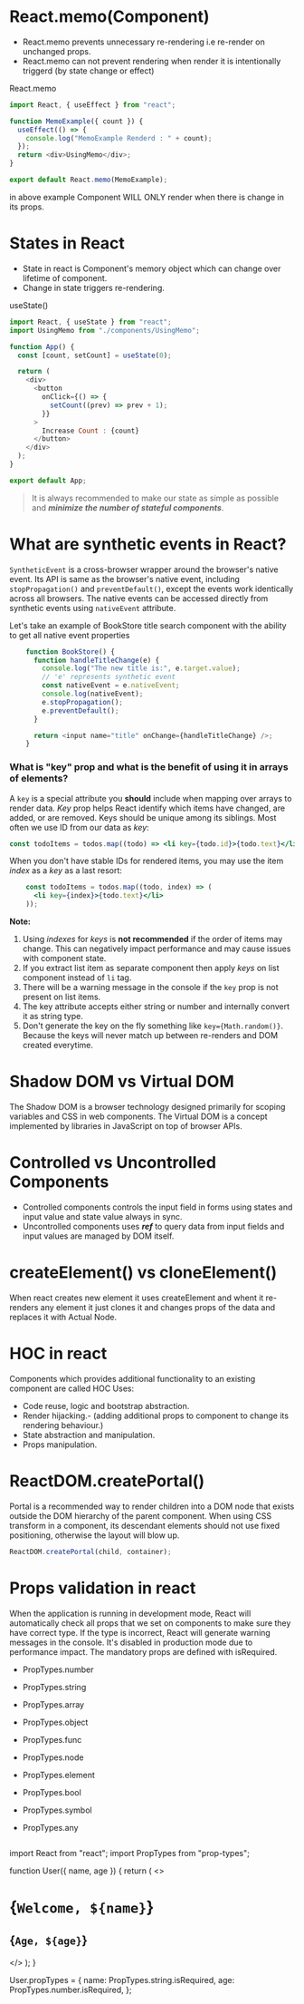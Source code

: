 
# React.memo(Component)
* React.memo prevents unnecessary re-rendering i.e re-render on unchanged props.
* React.memo can not prevent rendering when render it is intentionally triggerd (by state change or effect)

React.memo
```js
import React, { useEffect } from "react";

function MemoExample({ count }) {
  useEffect(() => {
    console.log("MemoExample Renderd : " + count);
  });
  return <div>UsingMemo</div>;
}

export default React.memo(MemoExample);

```
in above example Component WILL ONLY render when there is change in its props.

# States in React
* State in react is Component's memory object which can change over lifetime of component.
* Change in state triggers re-rendering.

useState()
```js
import React, { useState } from "react";
import UsingMemo from "./components/UsingMemo";

function App() {
  const [count, setCount] = useState(0);

  return (
    <div>
      <button
        onClick={() => {
          setCount((prev) => prev + 1);
        }}
      >
        Increase Count : {count}
      </button>
    </div>
  );
}

export default App;
```
> It is always recommended to make our state as simple as possible and ***minimize the number of stateful components***.

# What are synthetic events in React?
`SyntheticEvent` is a cross-browser wrapper around the browser's native event. Its API is same as the browser's native event, including `stopPropagation()` and `preventDefault()`, except the events work identically across all browsers. The native events can be accessed directly from synthetic events using `nativeEvent` attribute.

Let's take an example of BookStore title search component with the ability to get all native event properties

```js
    function BookStore() {
      function handleTitleChange(e) {
        console.log("The new title is:", e.target.value);
        // 'e' represents synthetic event
        const nativeEvent = e.nativeEvent;
        console.log(nativeEvent);
        e.stopPropagation();
        e.preventDefault();
      }

      return <input name="title" onChange={handleTitleChange} />;
    }
```

### What is "key" prop and what is the benefit of using it in arrays of elements?

A `key` is a special attribute you **should** include when mapping over arrays to render data. _Key_ prop helps React identify which items have changed, are added, or are removed.
Keys should be unique among its siblings. Most often we use ID from our data as _key_:

```jsx harmony
const todoItems = todos.map((todo) => <li key={todo.id}>{todo.text}</li>);
```

When you don't have stable IDs for rendered items, you may use the item _index_ as a _key_ as a last resort:

```jsx harmony
    const todoItems = todos.map((todo, index) => (
      <li key={index}>{todo.text}</li>
    ));
```

**Note:**

1. Using _indexes_ for _keys_ is **not recommended** if the order of items may change. This can negatively impact performance and may cause issues with component state.
2. If you extract list item as separate component then apply _keys_ on list component instead of `li` tag.
3. There will be a warning message in the console if the `key` prop is not present on list items.
4. The key attribute accepts either string or number and internally convert it as string type.
5. Don't generate the key on the fly something like `key={Math.random()}`. Because the keys will never match up between re-renders and DOM created everytime.

# Shadow DOM vs Virtual DOM
The Shadow DOM is a browser technology designed primarily for scoping variables and CSS in web components. The Virtual DOM is a concept implemented by libraries in JavaScript on top of browser APIs.

# Controlled vs Uncontrolled Components
* Controlled components controls the input field in forms using states and input value and state value always in sync.
* Uncontrolled components uses ***ref*** to query data from input fields and input values are managed by DOM itself.

# createElement() vs cloneElement()
When react creates new element it uses createElement and whent it re-renders any element it just clones it and changes props of the data and replaces it with Actual Node.

# HOC in react
Components which provides additional functionality to an existing component are called HOC 
Uses:
* Code reuse, logic and bootstrap abstraction.
* Render hijacking.- (adding additional props to component to change its rendering behaviour.)
* State abstraction and manipulation.
* Props manipulation.

# ReactDOM.createPortal()
Portal is a recommended way to render children into a DOM node that exists outside the DOM hierarchy of the parent component. When using CSS transform in a component, its descendant elements should not use fixed positioning, otherwise the layout will blow up.
```js
ReactDOM.createPortal(child, container);
```
# Props validation in react
When the application is running in development mode, React will automatically check all props that we set on components to make sure they have correct type. If the type is incorrect, React will generate warning messages in the console. It's disabled in production mode due to performance impact. The mandatory props are defined with isRequired.

* PropTypes.number
* PropTypes.string
* PropTypes.array
* PropTypes.object
* PropTypes.func
* PropTypes.node
* PropTypes.element
* PropTypes.bool
* PropTypes.symbol
* PropTypes.any

  ```js
import React from "react";
import PropTypes from "prop-types";

function User({ name, age }) {
  return (
    <>
      <h1>{`Welcome, ${name}`}</h1>
      <h2>{`Age, ${age}`}</h2>
    </>
  );
}

User.propTypes = {
  name: PropTypes.string.isRequired,
  age: PropTypes.number.isRequired,
};
  ```
